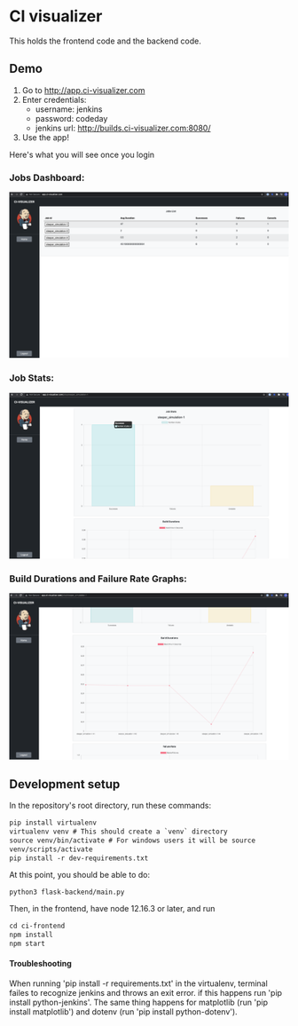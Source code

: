 # CI visualizer

This holds the frontend code and the backend code.

## Demo

1. Go to http://app.ci-visualizer.com
2. Enter credentials:
   - username: jenkins
   - password: codeday
   - jenkins url: http://builds.ci-visualizer.com:8080/
3. Use the app!

Here's what you will see once you login

### Jobs Dashboard:
![Dashboard](/readme_imgs/dashboard.png)

### Job Stats:
![Job Stats](/readme_imgs/job_stats.png)

### Build Durations and Failure Rate Graphs:
![Build Durations](/readme_imgs/build_durations.png)

## Development setup

In the repository's root directory, run these commands:

```
pip install virtualenv
virtualenv venv # This should create a `venv` directory
source venv/bin/activate # For windows users it will be source venv/scripts/activate
pip install -r dev-requirements.txt
```

At this point, you should be able to do:

```
python3 flask-backend/main.py
```

Then, in the frontend, have node 12.16.3 or later, and run

```
cd ci-frontend
npm install
npm start
```

#### Troubleshooting

When running 'pip install -r requirements.txt' in the virtualenv, terminal failes to recognize jenkins and throws an
exit error. if this happens run 'pip install python-jenkins'. The same thing happens for matplotlib (run 'pip install
matplotlib') and dotenv (run 'pip install python-dotenv').
